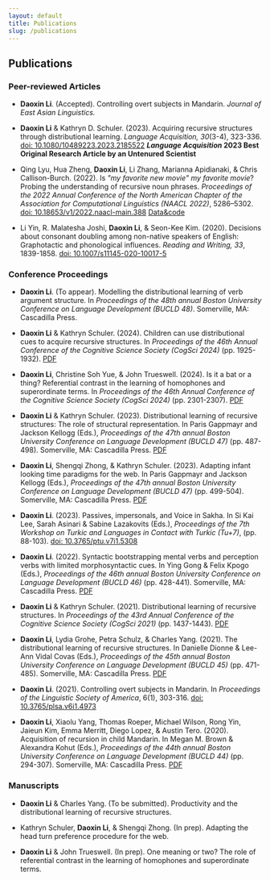 ```yaml
---
layout: default
title: Publications
slug: /publications
---
```


## Publications

### Peer-reviewed Articles

* **Daoxin Li**. (Accepted). Controlling overt subjects in Mandarin. *Journal of East Asian Linguistics.*

* **Daoxin Li** & Kathryn D. Schuler. (2023). Acquiring recursive structures through distributional learning. *Language Acquisition, 30*(3-4), 323-336. <a href="https://www.tandfonline.com/doi/full/10.1080/10489223.2023.2185522">doi: 10.1080/10489223.2023.2185522</a>
***Language Acquisition* 2023 Best Original Research Article by an Untenured Scientist**

* Qing Lyu, Hua Zheng, **Daoxin Li**, Li Zhang, Marianna Apidianaki, & Chris Callison-Burch. (2022). Is *"my favorite new movie" my favorite movie*? Probing the understanding of recursive noun phrases. *Proceedings of the 2022 Annual Conference of the North American Chapter of the Association for Computational Linguistics (NAACL 2022)*, 5286–5302. <a href="https://aclanthology.org/2022.naacl-main.388/">doi: 10.18653/v1/2022.naacl-main.388</a> <a href="https://github.com/veronica320/Recursive-NPs">Data&code</a>

* Li Yin, R. Malatesha Joshi, **Daoxin Li**, & Seon-Kee Kim. (2020). Decisions about consonant doubling among non-native speakers of English: Graphotactic and phonological influences. _Reading and Writing, 33_, 1839-1858. <a href="https://link.springer.com/article/10.1007%2Fs11145-020-10017-5">doi: 10.1007/s11145-020-10017-5</a>

### Conference Proceedings

* **Daoxin Li**. (To appear). Modelling the distributional learning of verb argument structure. In *Proceedings of the 48th annual Boston University Conference on Language Development (BUCLD 48)*. Somerville, MA: Cascadilla Press.

* **Daoxin Li** & Kathryn Schuler. (2024). Children can use distributional cues to acquire recursive structures. In *Proceedings of the 46th Annual Conference of the Cognitive Science Society (CogSci 2024)* (pp. 1925-1932). <a href="https://escholarship.org/content/qt3d52v78v/qt3d52v78v.pdf?t=sfdp8s&v=lg">PDF</a> 

* **Daoxin Li**, Christine Soh Yue, & John Trueswell. (2024). Is it a bat or a thing? Referential contrast in the learning of homophones and superordinate terms. In *Proceedings of the 46th Annual Conference of the Cognitive Science Society (CogSci 2024)* (pp. 2301-2307). <a href="https://escholarship.org/content/qt3h2521vb/qt3h2521vb.pdf?t=sfdz5q&v=lg">PDF</a> 

* **Daoxin Li** & Kathryn Schuler. (2023). Distributional learning of recursive structures: The role of structural representation. In Paris Gappmayr and Jackson Kellogg (Eds.), *Proceedings of the 47th annual Boston University Conference on Language Development (BUCLD 47)* (pp. 487-498). Somerville, MA: Cascadilla Press. <a href="http://www.lingref.com/bucld/47/BUCLD47-40.pdf">PDF</a>

* **Daoxin Li**, Shengqi Zhong, & Kathryn Schuler. (2023). Adapting infant looking time paradigms for the web. In Paris Gappmayr and Jackson Kellogg (Eds.), *Proceedings of the 47th annual Boston University Conference on Language Development (BUCLD 47)* (pp. 499-504). Somerville, MA: Cascadilla Press. <a href="http://www.lingref.com/bucld/47/BUCLD47-41.pdf">PDF</a>

* **Daoxin Li**. (2023). Passives, impersonals, and Voice in Sakha. In Si Kai Lee, Sarah Asinari & Sabine Lazakovits (Eds.), *Proceedings of the 7th Workshop on Turkic and Languages in Contact with Turkic (Tu+7)*, (pp. 88-103). <a href="https://journals.linguisticsociety.org/proceedings/index.php/tu/article/view/5308">doi: 10.3765/ptu.v7i1.5308</a>

* **Daoxin Li**. (2022). Syntactic bootstrapping mental verbs and perception verbs with limited morphosyntactic cues. In Ying Gong & Felix Kpogo (Eds.), *Proceedings of the 46th annual Boston University Conference on Language Development (BUCLD 46)* (pp. 428-441). Somerville, MA: Cascadilla Press. <a href="http://www.lingref.com/bucld/46/BUCLD46-33.pdf">PDF</a>

* **Daoxin Li** & Kathryn Schuler. (2021). Distributional learning of recursive structures. In *Proceedings of the 43rd Annual Conference of the Cognitive Science Society (CogSci 2021)* (pp. 1437-1443). <a href="https://escholarship.org/content/qt45221021/qt45221021.pdf?t=qwi33l&v=lg">PDF</a>

* **Daoxin Li**, Lydia Grohe, Petra Schulz, & Charles Yang. (2021). The distributional learning of recursive structures. In Danielle Dionne & Lee-Ann Vidal Covas (Eds.), *Proceedings of the 45th annual Boston University Conference on Language Development (BUCLD 45)* (pp. 471-485). Somerville, MA: Cascadilla Press. <a href="http://www.lingref.com/bucld/45/BUCLD45-36.pdf">PDF</a>

* **Daoxin Li**. (2021). Controlling overt subjects in Mandarin. In *Proceedings of the Linguistic Society of America*, 6(1), 303-316. <a href="https://journals.linguisticsociety.org/proceedings/index.php/PLSA/article/view/4973">doi: 10.3765/plsa.v6i1.4973</a> 

* **Daoxin Li**, Xiaolu Yang, Thomas Roeper, Michael Wilson, Rong Yin, Jaieun Kim, Emma Merritt, Diego Lopez, & Austin Tero. (2020). Acquisition of recursion in child Mandarin. In Megan M. Brown & Alexandra Kohut (Eds.), *Proceedings of the 44th annual Boston University Conference on Language Development (BUCLD 44)* (pp. 294-307). Somerville, MA: Cascadilla Press. <a href="http://www.lingref.com/bucld/44/BUCLD44-24.pdf">PDF</a>

### Manuscripts

* **Daoxin Li** & Charles Yang. (To be submitted). Productivity and the distributional learning of recursive structures.

* Kathryn Schuler, **Daoxin Li**, & Shengqi Zhong. (In prep). Adapting the head turn preference procedure for the web.

* **Daoxin Li** & John Trueswell. (In prep). One meaning or two? The role of referential contrast in the learning of homophones and superordinate terms.

<br />
<br />
